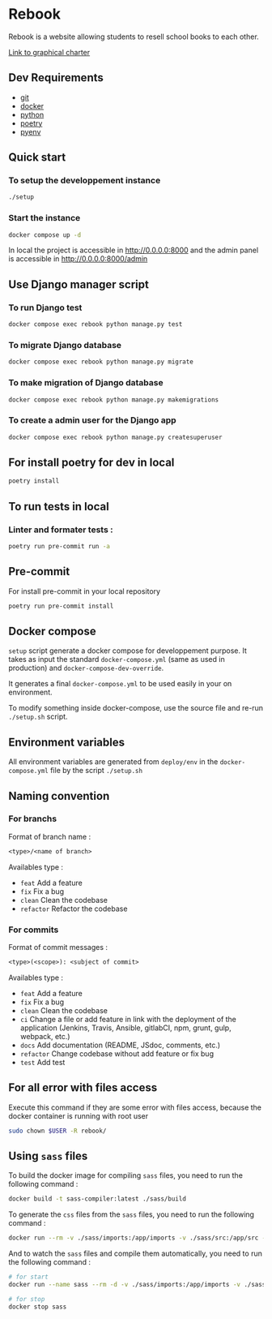 # Rebook

Rebook is a website allowing students to resell school books to each other.

[Link to graphical charter](./assets/graphical_charter.md)

## Dev Requirements

- [git](https://git-scm.com/book/fr/v2/D%C3%A9marrage-rapide-Installation-de-Git)
- [docker](https://docs.docker.com/engine/install/ubuntu/)
- [python](https://vegastack.com/tutorials/how-to-install-python-3-11-on-ubuntu-22-04/)
- [poetry](https://pypi.org/project/poetry/)
- [pyenv](https://github.com/pyenv/pyenv)

## Quick start

### To setup the developpement instance

```bash
./setup
```

### Start the instance

```bash
docker compose up -d
```

In local the project is accessible in http://0.0.0.0:8000 and the admin panel is accessible in http://0.0.0.0:8000/admin

## Use Django manager script

### To run Django test

```bash
docker compose exec rebook python manage.py test
```

### To migrate Django database

```bash
docker compose exec rebook python manage.py migrate
```

### To make migration of Django database

```bash
docker compose exec rebook python manage.py makemigrations
```

### To create a admin user for the Django app

```bash
docker compose exec rebook python manage.py createsuperuser
```

## For install poetry for dev in local

```bash
poetry install
```

## To run tests in local

### Linter and formater tests :

```sh
poetry run pre-commit run -a
```

## Pre-commit

For install pre-commit in your local repository

```bash
poetry run pre-commit install
```

## Docker compose

`setup` script generate a docker compose for developpement purpose. It takes as input the standard `docker-compose.yml` (same as used in production) and `docker-compose-dev-override`.

It generates a final `docker-compose.yml` to be used easily in your on environment.

To modify something inside docker-compose, use the source file and re-run `./setup.sh` script.

## Environment variables

All environment variables are generated from `deploy/env` in the `docker-compose.yml` file by the script `./setup.sh`

## Naming convention

### For branchs

Format of branch name :
```txt
<type>/<name of branch>
```

Availables type :

- `feat` Add a feature
- `fix` Fix a bug
- `clean` Clean the codebase
- `refactor` Refactor the codebase

### For commits

Format of commit messages :

```txt
<type>(<scope>): <subject of commit>
```

Availables type :

- `feat` Add a feature
- `fix` Fix a bug
- `clean` Clean the codebase
- `ci` Change a file or add feature in link with the deployment of the application (Jenkins, Travis, Ansible, gitlabCI, npm, grunt, gulp, webpack, etc.)
- `docs` Add documentation (README, JSdoc, comments, etc.)
- `refactor` Change codebase without add feature or fix bug
- `test` Add test

## For all error with files access

Execute this command if they are some error with files access, because the docker container is running with root user

```bash
sudo chown $USER -R rebook/
```

## Using `sass` files

To build the docker image for compiling `sass` files, you need to run the following command :

```bash
docker build -t sass-compiler:latest ./sass/build
```

To generate the `css` files from the `sass` files, you need to run the following command :

```bash
docker run --rm -v ./sass/imports:/app/imports -v ./sass/src:/app/src -v ./rebook/static/css:/app/results sass-compiler:latest /app/src:/app/results
```

And to watch the `sass` files and compile them automatically, you need to run the following command :

```bash
# for start
docker run --name sass --rm -d -v ./sass/imports:/app/imports -v ./sass/src:/app/src -v ./rebook/static/css:/app/results sass-compiler:latest /app/src:/app/results --watch

# for stop
docker stop sass
```
